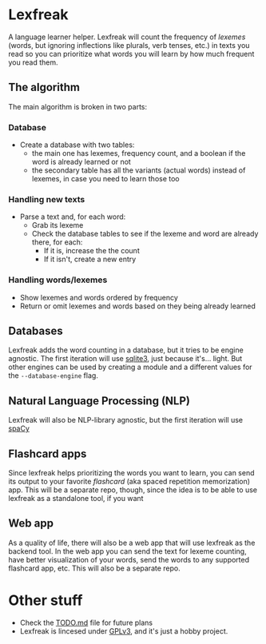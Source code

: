 # Lexfreak
A language learner helper. Lexfreak will count the frequency of _lexemes_ (words, but ignoring inflections like plurals, verb tenses, etc.) in texts you read so you can prioritize what words you will learn by how much frequent you read them.

## The algorithm
The main algorithm is broken in two parts:

### Database
- Create a database with two tables:
   -  the main one has lexemes, frequency count, and a boolean if the word is already learned or not
   -  the secondary table has all the variants (actual words) instead of lexemes, in case you need to learn those too

### Handling new texts
-  Parse a text and, for each word:
   -  Grab its lexeme
   -  Check the database tables to see if the lexeme and word are already there, for each:
      - If it is, increase the the count
      - If it isn't, create a new entry

### Handling words/lexemes
- Show lexemes and words ordered by frequency
- Return or omit lexemes and words based on they being already learned

## Databases
Lexfreak adds the word counting in a database, but it tries to be engine agnostic. The first iteration will use [sqlite3](https://sqlite.org/index.html), just because it's... light. But other engines can be used by creating a module and a different values for the `--database-engine` flag.

## Natural Language Processing (NLP)
Lexfreak will also be NLP-library agnostic, but the first iteration will use [spaCy](https://spacy.io/)

## Flashcard apps
Since lexfreak helps prioritizing the words you want to learn, you can send its output to your favorite _flashcard_ (aka spaced repetition memorization) app. This will be a separate repo, though, since the idea is to be able to use lexfreak as a standalone tool, if you want

## Web app
As a quality of life, there will also be a web app that will use lexfreak as the backend tool. In the web app you can send the text for lexeme counting, have better visualization of your words, send the words to any supported flashcard app, etc. This will also be a separate repo.

# Other stuff
- Check the [TODO.md](/TODO.md) file for future plans
- Lexfreak is lincesed under [GPLv3](/LICENSE.md), and it's just a hobby project.